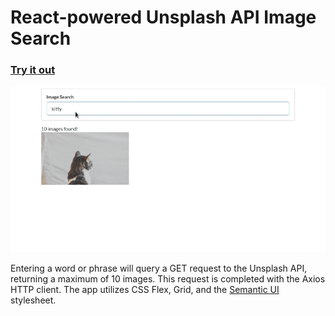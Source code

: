 # React-powered Unsplash API Image Search

### [Try it out](http://cynamonster.github.io/react-image-search)

![gif](src/youtube-react.gif "gif")

Entering a word or phrase will query a GET request to the Unsplash API, returning a maximum of 10 images.
This request is completed with the Axios HTTP client.
The app utilizes CSS Flex, Grid, and the [Semantic UI](http://semantic-ui.com) stylesheet.
